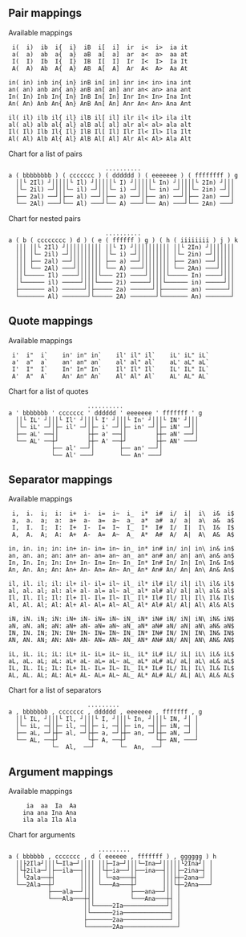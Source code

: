 ## Pair mappings

Available mappings

     i(  i)  ib  i{  i}  iB  i[  i]  ir  i<  i>  ia it
     a(  a)  ab  a{  a}  aB  a[  a]  ar  a<  a>  aa at
     I(  I)  Ib  I{  I}  IB  I[  I]  Ir  I<  I>  Ia It
     A(  A)  Ab  A{  A}  AB  A[  A]  Ar  A<  A>  Aa At

    in( in) inb in{ in} inB in[ in] inr in< in> ina int
    an( an) anb an{ an} anB an[ an] anr an< an> ana ant
    In( In) Inb In{ In} InB In[ In] Inr In< In> Ina Int
    An( An) Anb An{ An} AnB An[ An] Anr An< An> Ana Ant

    il( il) ilb il{ il} ilB il[ il] ilr il< il> ila ilt
    al( al) alb al{ al} alB al[ al] alr al< al> ala alt
    Il( Il) Ilb Il{ Il} IlB Il[ Il] Ilr Il< Il> Ila Ilt
    Al( Al) Alb Al{ Al} AlB Al[ Al] Alr Al< Al> Ala Alt

Chart for a list of pairs

```
                           ..........
a ( bbbbbbbb ) ( ccccccc ) ( dddddd ) ( eeeeeee ) ( ffffffff ) g
  ││└ 2Il) ┘│││││└ Il) ┘│││││└ I) ┘│││││└ In) ┘│││││└ 2In) ┘│││
  │└─ 2il) ─┘│││└─ il) ─┘│││└─ i) ─┘│││└─ in) ─┘│││└─ 2in) ─┘││
  ├── 2al) ──┘│├── al) ──┘│├── a) ──┘│├── an) ──┘│├── 2an) ──┘│
  └── 2Al) ───┘└── Al) ───┘└── A) ───┘└── An) ───┘└── 2An) ───┘
```

Chart for nested pairs

```
                           ..........
a ( b ( cccccccc ) d ) ( e ( ffffff ) g ) ( h ( iiiiiiii ) j ) k
  │││ ││└ 2Il) ┘││││││││││ ││└ I) ┘││││││││││ ││└ 2In) ┘│││││││
  │││ │└─ 2il) ─┘│││││││││ │└─ i) ─┘│││││││││ │└─ 2in) ─┘││││││
  │││ ├── 2al) ──┘││││││││ ├── a) ──┘││││││││ ├── 2an) ──┘│││││
  │││ └── 2Al) ───┘│││││││ └── A) ───┘│││││││ └── 2An) ───┘││││
  ││└───── Il) ────┘│││││└─── 2I) ────┘│││││└───── In) ────┘│││
  │└────── il) ─────┘│││└──── 2i) ─────┘│││└────── in) ─────┘││
  ├─────── al) ──────┘│├───── 2a) ──────┘│├─────── an) ──────┘│
  └─────── Al) ───────┘└───── 2A) ───────┘└─────── An) ───────┘
```

## Quote mappings

Available mappings

```
 i'  i"  i`    in' in" in`    il' il" il`    iL' iL" iL`
 a'  a"  a`    an' an" an`    al' al" al`    aL' aL" aL`
 I'  I"  I`    In' In" In`    Il' Il" Il`    IL' IL" IL`
 A'  A"  A`    An' An" An`    Al' Al" Al`    AL' AL" AL`
```

Chart for a list of quotes

```
                      ..........
a ' bbbbbbb ' ccccccc ' dddddd ' eeeeeee ' fffffff ' g
  ││└ IL' ┘│││└ Il' ┘│││└ I' ┘│││└ In' ┘│││└ IN' ┘│││
  │└─ iL' ─┘│├─ il' ─┘│├─ i' ─┘│├─ in' ─┘│├─ iN' ─┘││
  ├── aL' ──┤│        ├┼─ a' ──┤│        ├┼─ aN' ──┘│
  └── AL' ──┼┘        ├┼─ A' ──┼┘        ├┼─ AN' ───┘
            ├── al' ──┘│       ├── an' ──┘│
            └── Al' ───┘       └── An' ───┘
```

## Separator mappings

Available mappings

```
 i,  i.  i;  i:  i+  i-  i=  i~  i_  i*  i#  i/  i|  i\  i&  i$
 a,  a.  a;  a:  a+  a-  a=  a~  a_  a*  a#  a/  a|  a\  a&  a$
 I,  I.  I;  I:  I+  I-  I=  I~  I_  I*  I#  I/  I|  I\  I&  I$
 A,  A.  A;  A:  A+  A-  A=  A~  A_  A*  A#  A/  A|  A\  A&  A$

in, in. in; in: in+ in- in= in~ in_ in* in# in/ in| in\ in& in$
an, an. an; an: an+ an- an= an~ an_ an* an# an/ an| an\ an& an$
In, In. In; In: In+ In- In= In~ In_ In* In# In/ In| In\ In& In$
An, An. An; An: An+ An- An= An~ An_ An* An# An/ An| An\ An& An$

il, il. il; il: il+ il- il= il~ il_ il* il# il/ il| il\ il& il$
al, al. al; al: al+ al- al= al~ al_ al* al# al/ al| al\ al& al$
Il, Il. Il; Il: Il+ Il- Il= Il~ Il_ Il* Il# Il/ Il| Il\ Il& Il$
Al, Al. Al; Al: Al+ Al- Al= Al~ Al_ Al* Al# Al/ Al| Al\ Al& Al$

iN, iN. iN; iN: iN+ iN- iN= iN~ iN_ iN* iN# iN/ iN| iN\ iN& iN$
aN, aN. aN; aN: aN+ aN- aN= aN~ aN_ aN* aN# aN/ aN| aN\ aN& aN$
IN, IN. IN; IN: IN+ IN- IN= IN~ IN_ IN* IN# IN/ IN| IN\ IN& IN$
AN, AN. AN; AN: AN+ AN- AN= AN~ AN_ AN* AN# AN/ AN| AN\ AN& AN$

iL, iL. iL; iL: iL+ iL- iL= iL~ iL_ iL* iL# iL/ iL| iL\ iL& iL$
aL, aL. aL; aL: aL+ aL- aL= aL~ aL_ aL* aL# aL/ aL| aL\ aL& aL$
IL, IL. IL; IL: IL+ IL- IL= IL~ IL_ IL* IL# IL/ IL| IL\ IL& IL$
AL, AL. AL; AL: AL+ AL- AL= AL~ AL_ AL* AL# AL/ AL| AL\ AL& AL$
```

Chart for a list of separators

```
                      .........
a , bbbbbbb , ccccccc , dddddd , eeeeeee , fffffff , g
  ││└ IL, ┘│││└ Il, ┘│││└ I, ┘│││└ In, ┘│││└ IN, ┘│ │
  │└─ iL, ─┤│├─ il, ─┤│├─ i, ─┤│├─ in, ─┤│├─ iN, ─┤ │
  ├── aL, ─┘├┼─ al, ─┘├┼─ a, ─┘├┼─ an, ─┘├┼─ aN, ─┘ │
  └── AL, ──┼┘        └┼─ A, ──┼┘        └┼─ AN, ───┘
            └─  Al,  ──┘       └─  An,  ──┘
```

## Argument mappings

Available mappings

```
     ia  aa  Ia  Aa
    ina ana Ina Ana
    ila ala Ila Ala
```

Chart for arguments

```
                         .........
a ( bbbbbb , ccccccc , d ( eeeeee , fffffff ) , gggggg ) h
  ││├2Ila┘│││└─Ila─┘││││ ││├─Ia─┘│││└─Ina─┘│││││└2Ina┘│ │
  │└┼2ila─┘│├──ila──┤│││ │└┼─ia──┘│├──ina──┤│││├─2ina─┤ │
  │ └2ala──┼┤       ││││ │ └─aa───┼┤       │││├┼─2ana─┘ │
  └──2Ala──┼┘       ││││ └───Aa───┼┘       │││└┼─2Ana───┘
           ├───ala──┘│││          ├───ana──┘││ │
           └───Ala───┼┤│          └───Ana───┼┤ │
                     ││└─────2Ia────────────┘│ │
                     │└──────2ia─────────────┤ │
                     ├───────2aa─────────────┘ │
                     └───────2Aa───────────────┘
```
